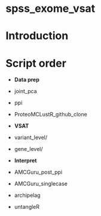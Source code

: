 # spss_exome_vsat
# Introduction

# Script order
* **Data prep**
* joint_pca
* ppi
* ProteoMCLustR_github_clone
 
* **VSAT**
* variant_level/
* gene_level/
 
* **Interpret**
* AMCGuru_post_ppi
* AMCGuru_singlecase
* archipelag
* untangleR
